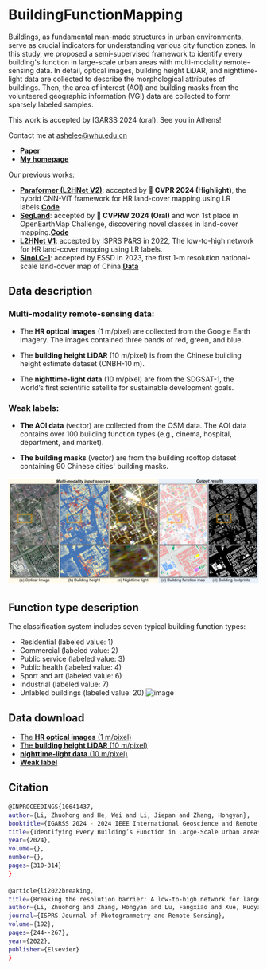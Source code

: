 # BuildingFunctionMapping
Buildings, as fundamental man-made structures in urban environments, serve as crucial indicators for understanding various city function zones. In this study, we proposed a semi-supervised framework to identify every building's function in large-scale urban areas with multi-modality remote-sensing data. In detail, optical images, building height LiDAR, and nighttime-light data are collected to describe the morphological attributes of buildings. Then, the area of interest (AOI) and building masks from the volunteered geographic information (VGI) data are collected to form sparsely labeled samples.

This work is accepted by IGARSS 2024 (oral). See you in Athens!

Contact me at ashelee@whu.edu.cn
* [**Paper**](https://ieeexplore.ieee.org/document/10641437)
* [**My homepage**](https://lizhuohong.github.io/lzh/)
  
Our previous works:

* [**Paraformer (L2HNet V2)**](https://arxiv.org/abs/2403.02746): accepted by **:rocket: CVPR 2024 (Highlight)**, the hybrid CNN-ViT framework for HR land-cover mapping using LR labels.[**Code**](https://github.com/LiZhuoHong/Paraformer/)
* [**SegLand**](https://arxiv.org/abs/2404.12721): accepted by **:rocket: CVPRW 2024 (Oral)** and won 1st place in OpenEarthMap Challenge, discovering novel classes in land-cover mapping.[**Code**](https://github.com/LiZhuoHong/SegLand)
* [**L2HNet V1**](https://www.sciencedirect.com/science/article/abs/pii/S0924271622002180): accepted by ISPRS P&RS in 2022, The low-to-high network for HR land-cover mapping using LR labels.
* [**SinoLC-1**](https://essd.copernicus.org/articles/15/4749/2023/): accepted by ESSD in 2023, the first 1-m resolution national-scale land-cover map of China.[**Data**](https://zenodo.org/record/7821068)

Data description
-------

### Multi-modality remote-sensing data:
* The **HR optical images** (1 m/pixel) are collected from the Google Earth imagery. The images contained three bands of red, green, and blue.

* The **building height LiDAR** (10 m/pixel) is from the Chinese building height estimate dataset (CNBH-10 m).

* The **nighttime-light data** (10 m/pixel) are from the SDGSAT-1, the world’s first scientific satellite for sustainable development goals. 

### Weak labels:

* **The AOI data** (vector) are collected from the OSM data. The AOI data contains over 100 building function types (e.g., cinema, hospital, department, and market).

* **The building masks** (vector) are from the building rooftop dataset containing 90 Chinese cities' building masks.

![image](https://github.com/LiZhuoHong/BuildingFunctionMapping/blob/main/Visual_result_v4.png)

Function type description
-------
The classification system includes seven typical building function types:
* Residential (labeled value: 1)
* Commercial (labeled value: 2)
* Public service (labeled value: 3)
* Public health (labeled value: 4)
* Sport and art (labeled value: 6)
* Industrial (labeled value: 7)
* Unlabled buildings (labeled value: 20)
 ![image](https://github.com/LiZhuoHong/BuildingMap/blob/main/Streetview_v4.png)

Data download
-------
* [The **HR optical images** (1 m/pixel)](https://drive.google.com/file/d/1JyL2DEpXwP8mZzaC4q21p4gxkO8Gc_TQ/view?usp=sharing)
* [The **building height LiDAR** (10 m/pixel)](https://drive.google.com/file/d/1FV6bDpsDrjr98XmJN4d55vTmq9DvQrb4/view?usp=sharing)
* [**nighttime-light data** (10 m/pixel)](https://drive.google.com/file/d/1YyuxeMweYXY0uI1e4gx-DFlvIOiuCl1J/view?usp=sharing)
* [**Weak label**](https://drive.google.com/file/d/1JFFOsvRyjeAvKbfbfFhR9UdBr-sExLPU/view?usp=sharing)

Citation
-------
   ```bash
@INPROCEEDINGS{10641437,
  author={Li, Zhuohong and He, Wei and Li, Jiepan and Zhang, Hongyan},
  booktitle={IGARSS 2024 - 2024 IEEE International Geoscience and Remote Sensing Symposium}, 
  title={Identifying Every Building’s Function in Large-Scale Urban areas with Multi-Modality Remote-Sensing Data}, 
  year={2024},
  volume={},
  number={},
  pages={310-314}
 }

@article{li2022breaking,
  title={Breaking the resolution barrier: A low-to-high network for large-scale high-resolution land-cover mapping using low-resolution labels},
  author={Li, Zhuohong and Zhang, Hongyan and Lu, Fangxiao and Xue, Ruoyao and Yang, Guangyi and Zhang, Liangpei},
  journal={ISPRS Journal of Photogrammetry and Remote Sensing},
  volume={192},
  pages={244--267},
  year={2022},
  publisher={Elsevier}
}

